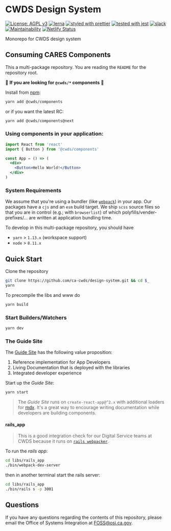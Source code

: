 # CWDS Design System

[![License: AGPL v3](https://img.shields.io/badge/license-AGPL%20v3-blue.svg)](https://www.gnu.org/licenses/agpl-3.0)
[![lerna](https://img.shields.io/badge/maintained%20with-lerna-cc00ff.svg)](https://lernajs.io/)
[![styled with prettier](https://img.shields.io/badge/styled_with-prettier-ff69b4.svg)](https://github.com/prettier/prettier)
[![tested with jest](https://img.shields.io/badge/tested_with-jest-99424f.svg)](https://github.com/facebook/jest)
[![slack](https://img.shields.io/badge/chat-slack-53b390.svg?logo=slack)](https://slack.com/app_redirect?channel=C34SC4BMF)
[![Maintainability](https://api.codeclimate.com/v1/badges/51d44c66c9996fea4d90/maintainability)](https://codeclimate.com/github/ca-cwds/design-system/maintainability)
[![Netlify Status](https://api.netlify.com/api/v1/badges/2cff6c13-0298-47d9-aaf3-8faded367f97/deploy-status)](https://app.netlify.com/sites/cws-cares/deploys)

Monorepo for CWDS design system

## Consuming CARES Components

This a multi-package repository. You are reading the `README` for the repository root.

🛑 **If you are looking for `@cwds/*` components** 🛑

Install from [npm](https://www.npmjs.com/package/@cwds/components):

```sh
yarn add @cwds/components
```

or if you want the latest RC:

```sh
yarn add @cwds/components@next
```

### Using components in your application:

```jsx
import React from 'react'
import { Button } from '@cwds/components'

const App = () => (
  <div>
    <Button>Hello World!</Button>
  </div>
)
```

### System Requirements

We assume that you're using a bundler (like [`webpack`](https://webpack.js.org/)) in your app. Our packages have a `cjs` and an `esm` build target. We ship `scss` source files so that you are in control (e.g.; with `browserlist`) of which polyfills/vender-prefixes/... are written at application bundling time.

To develop in this multi-package repository, you should have

- `yarn` > `1.13.x` (workspace support)
- `node` > `8.11.x`

## Quick Start

Clone the repository

```sh
git clone https://github.com/ca-cwds/design-system.git && cd $_
yarn
```

To precompile the libs and www do
```sh
yarn build
```

### Start Builders/Watchers

```sh
yarn dev
```

### The Guide Site

The [Guide Site](https://cws-cares.netlify.com/) has the following value proposition:

1. Reference implementation for App Developers
1. Living Documentation that is deployed with the libraries
1. Integrated developer experience

Start up the _Guide Site_:

```sh
yarn start
```

> The _Guide Site_ runs on `create-react-app@^2.x` with additional loaders for [mdx](https://mdxjs.com/). It's a great way to encourage writing documentation while developers are building components.

<!--
### Contributing

> Build a component under `libs/components/src` and export the component through index.js as

```js
export { Example } from './Example'
```

> For PO or designers to review the changes host it on storybook by adding Example story to components in modules under apps/www

```js
import Example from '!babel-loader!@mdx-js/loader!./modules/Example/Example.mdx'

const routes = {
  title: 'Component Library',
  path: '/components',
  component: Components,
  children: [
    {
      title: 'Example',
      path: '/Example',
      component: Example,
    },
  ]
}
```
-->

#### rails_app

> This is a good integration check for our Digital Service teams at CWDS because it runs on [`rails webpacker`](https://github.com/rails/webpacker#webpacker).

To run the _rails app_:

```sh
cd libs/rails_app
./bin/webpack-dev-server
```

then in another terminal start the rails server:

```sh
cd libs/rails_app
./bin/rails s -p 3001
```

## Questions

If you have any questions regarding the contents of this repository, please email the Office of Systems Integration at <FOSS@osi.ca.gov>.

<!-- bump: release(20190416) -->
